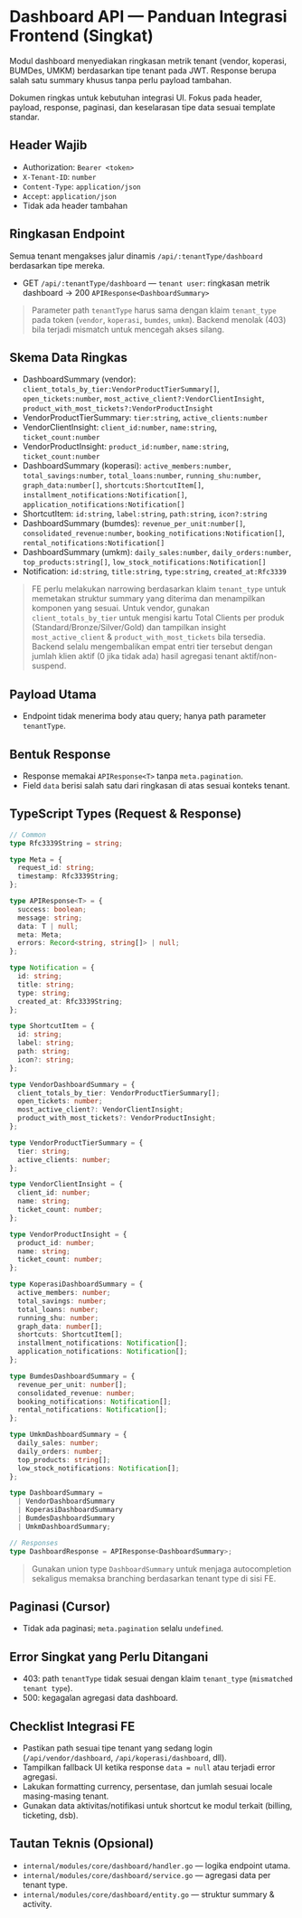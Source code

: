# Dashboard API — Panduan Integrasi Frontend (Singkat)

Modul dashboard menyediakan ringkasan metrik tenant (vendor, koperasi, BUMDes, UMKM) berdasarkan tipe tenant pada JWT. Response berupa salah satu summary khusus tanpa perlu payload tambahan.

Dokumen ringkas untuk kebutuhan integrasi UI. Fokus pada header, payload, response, paginasi, dan keselarasan tipe data sesuai template standar.

## Header Wajib

- Authorization: `Bearer <token>`
- `X-Tenant-ID`: `number`
- `Content-Type`: `application/json`
- `Accept`: `application/json`
- Tidak ada header tambahan

## Ringkasan Endpoint

Semua tenant mengakses jalur dinamis `/api/:tenantType/dashboard` berdasarkan tipe mereka.

- GET `/api/:tenantType/dashboard` — `tenant user`: ringkasan metrik dashboard → 200 `APIResponse<DashboardSummary>`

> Parameter path `tenantType` harus sama dengan klaim `tenant_type` pada token (`vendor`, `koperasi`, `bumdes`, `umkm`). Backend menolak (403) bila terjadi mismatch untuk mencegah akses silang.

## Skema Data Ringkas

- DashboardSummary (vendor): `client_totals_by_tier:VendorProductTierSummary[]`, `open_tickets:number`, `most_active_client?:VendorClientInsight`, `product_with_most_tickets?:VendorProductInsight`
- VendorProductTierSummary: `tier:string`, `active_clients:number`
- VendorClientInsight: `client_id:number`, `name:string`, `ticket_count:number`
- VendorProductInsight: `product_id:number`, `name:string`, `ticket_count:number`
- DashboardSummary (koperasi): `active_members:number`, `total_savings:number`, `total_loans:number`, `running_shu:number`, `graph_data:number[]`, `shortcuts:ShortcutItem[]`, `installment_notifications:Notification[]`, `application_notifications:Notification[]`
- ShortcutItem: `id:string`, `label:string`, `path:string`, `icon?:string`
- DashboardSummary (bumdes): `revenue_per_unit:number[]`, `consolidated_revenue:number`, `booking_notifications:Notification[]`, `rental_notifications:Notification[]`
- DashboardSummary (umkm): `daily_sales:number`, `daily_orders:number`, `top_products:string[]`, `low_stock_notifications:Notification[]`
- Notification: `id:string`, `title:string`, `type:string`, `created_at:Rfc3339`

> FE perlu melakukan narrowing berdasarkan klaim `tenant_type` untuk memetakan struktur summary yang diterima dan menampilkan komponen yang sesuai. Untuk vendor, gunakan `client_totals_by_tier` untuk mengisi kartu Total Clients per produk (Standard/Bronze/Silver/Gold) dan tampilkan insight `most_active_client` & `product_with_most_tickets` bila tersedia. Backend selalu mengembalikan empat entri tier tersebut dengan jumlah klien aktif (0 jika tidak ada) hasil agregasi tenant aktif/non-suspend.

## Payload Utama

- Endpoint tidak menerima body atau query; hanya path parameter `tenantType`.

## Bentuk Response

- Response memakai `APIResponse<T>` tanpa `meta.pagination`.
- Field `data` berisi salah satu dari ringkasan di atas sesuai konteks tenant.

## TypeScript Types (Request & Response)

```ts
// Common
type Rfc3339String = string;

type Meta = {
  request_id: string;
  timestamp: Rfc3339String;
};

type APIResponse<T> = {
  success: boolean;
  message: string;
  data: T | null;
  meta: Meta;
  errors: Record<string, string[]> | null;
};

type Notification = {
  id: string;
  title: string;
  type: string;
  created_at: Rfc3339String;
};

type ShortcutItem = {
  id: string;
  label: string;
  path: string;
  icon?: string;
};

type VendorDashboardSummary = {
  client_totals_by_tier: VendorProductTierSummary[];
  open_tickets: number;
  most_active_client?: VendorClientInsight;
  product_with_most_tickets?: VendorProductInsight;
};

type VendorProductTierSummary = {
  tier: string;
  active_clients: number;
};

type VendorClientInsight = {
  client_id: number;
  name: string;
  ticket_count: number;
};

type VendorProductInsight = {
  product_id: number;
  name: string;
  ticket_count: number;
};

type KoperasiDashboardSummary = {
  active_members: number;
  total_savings: number;
  total_loans: number;
  running_shu: number;
  graph_data: number[];
  shortcuts: ShortcutItem[];
  installment_notifications: Notification[];
  application_notifications: Notification[];
};

type BumdesDashboardSummary = {
  revenue_per_unit: number[];
  consolidated_revenue: number;
  booking_notifications: Notification[];
  rental_notifications: Notification[];
};

type UmkmDashboardSummary = {
  daily_sales: number;
  daily_orders: number;
  top_products: string[];
  low_stock_notifications: Notification[];
};

type DashboardSummary =
  | VendorDashboardSummary
  | KoperasiDashboardSummary
  | BumdesDashboardSummary
  | UmkmDashboardSummary;

// Responses
type DashboardResponse = APIResponse<DashboardSummary>;
```

> Gunakan union type `DashboardSummary` untuk menjaga autocompletion sekaligus memaksa branching berdasarkan tenant type di sisi FE.

## Paginasi (Cursor)

- Tidak ada paginasi; `meta.pagination` selalu `undefined`.

## Error Singkat yang Perlu Ditangani

- 403: path `tenantType` tidak sesuai dengan klaim `tenant_type` (`mismatched tenant type`).
- 500: kegagalan agregasi data dashboard.

## Checklist Integrasi FE

- Pastikan path sesuai tipe tenant yang sedang login (`/api/vendor/dashboard`, `/api/koperasi/dashboard`, dll).
- Tampilkan fallback UI ketika response `data = null` atau terjadi error agregasi.
- Lakukan formatting currency, persentase, dan jumlah sesuai locale masing-masing tenant.
- Gunakan data aktivitas/notifikasi untuk shortcut ke modul terkait (billing, ticketing, dsb).

## Tautan Teknis (Opsional)

- `internal/modules/core/dashboard/handler.go` — logika endpoint utama.
- `internal/modules/core/dashboard/service.go` — agregasi data per tenant type.
- `internal/modules/core/dashboard/entity.go` — struktur summary & activity.
